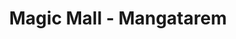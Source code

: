 ---
title: "Magic Mall - Mangatarem"
url: /mangatarem/magic-mall-mangatarem/
shop: Einkaufszentrum
---